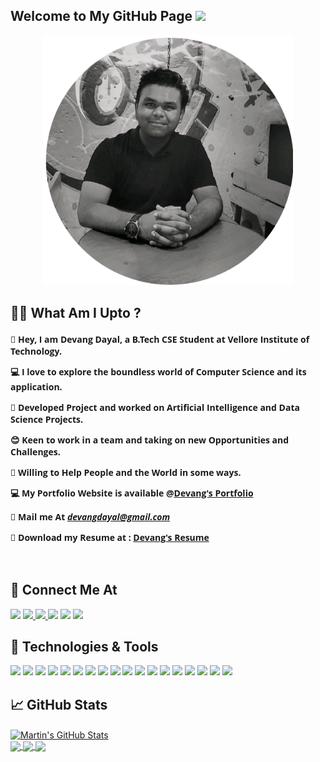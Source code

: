 ## Welcome to My GitHub Page <img src="https://raw.githubusercontent.com/MartinHeinz/MartinHeinz/master/wave.gif" width=30>

<!---<img src="https://img.shields.io/badge/DevangDayal-043EFB?style=for-the-badge&logo=DevangDayal&logoColor=white" alt="devangdayal"/>-->
<div align="center">
  <img  src="images/DCD_Curved.png" alt="DevangDayal" class="rounded" width=400px></img>
</div>

## 👩‍💻 What Am I Upto ?

<div>
 <font face="Open Sans">
 <h4>
   <p>👋 Hey, I am Devang Dayal, a B.Tech CSE Student at Vellore Institute of Technology.</p>
   <p>💻 I love to explore the boundless world of Computer Science and its application.</p>
   <p>💬 Developed Project and worked on Artificial Intelligence and Data Science Projects.</p>
   <p>😊 Keen to work in a team and taking on new Opportunities and Challenges. </p>
   <p>🌳 Willing to Help People and the World in some ways.</p>
   <p>💻 My Portfolio Website is available @<a href="https://devang-portfolio-website.web.app/" alt="DevangDayal">Devang's Portfolio</a> </p>
   <p>📧 Mail me At  <u><em> devangdayal@gmail.com  </em> </u></p>
   <p>📧 Download my Resume at : <a href="https://drive.google.com/file/d/17Qo3iVm75g97dSFmACCSXGLo78ecC91x/view?usp=sharing" alt="DevangDayal">Devang's Resume</a></p>
<br>  
 </h4>
 </font>
</div>

## 📱 Connect Me At
<div>
 <a href="https://github.com/devangdayal"> <img src="https://img.shields.io/badge/GitHub-100000?style=for-the-badge&logo=github&logoColor=white" /></a>
 <a href="https://linkedin.com/in/devangdayal/"> <img src="https://img.shields.io/badge/LinkedIn-0077B5?style=for-the-badge&logo=linkedin&logoColor=white" /> </a> 
 <a href="https://medium.com/@devangdayal"> <img src="https://img.shields.io/badge/Medium-12100E?style=for-the-badge&logo=medium&logoColor=white" /> </a>
 <a href="https://twitter.com/devangdayal"> <img src="https://img.shields.io/badge/Twitter-1DA1F2?style=for-the-badge&logo=twitter&logoColor=white" /></a>
 <a href="https://stackoverflow.com/users/16758661/devang-dayal?tab=profile"> <img src="https://img.shields.io/badge/Stack_Overflow-FE7A16?style=for-the-badge&logo=stack-overflow&logoColor=white"/></a>   
 <a href="https://www.hackerrank.com/devangdayal?hr_r=1"> <img src="https://img.shields.io/badge/-Hackerrank-2EC866?style=for-the-badge&logo=HackerRank&logoColor=white" /></a> 

</div>


## 🔧 Technologies & Tools
<div>
  <img src="https://img.shields.io/badge/Python-FFD43B?style=for-the-badge&logo=python&logoColor=darkgreen" />
  <img src="https://img.shields.io/badge/TensorFlow-FF6F00?style=for-the-badge&logo=TensorFlow&logoColor=white" />
  <img src="https://img.shields.io/badge/conda-342B029.svg?&style=for-the-badge&logo=anaconda&logoColor=white"  />
  <img src="https://img.shields.io/badge/Keras-D00000?style=for-the-badge&logo=Keras&logoColor=white" />
  <img src="https://img.shields.io/badge/scikit_learn-F7931E?style=for-the-badge&logo=scikit-learn&logoColor=white" />
  <img src="https://img.shields.io/badge/Flask-000000?style=for-the-badge&logo=flask&logoColor=white" />
  <img src="https://img.shields.io/badge/MySQL-00000F?style=for-the-badge&logo=mysql&logoColor=white" />
  <img src="https://img.shields.io/badge/OpenCV-27338e?style=for-the-badge&logo=OpenCV&logoColor=white" />
  <img src="https://img.shields.io/badge/R-276DC3?style=for-the-badge&logo=r&logoColor=white" />
  <img src="https://img.shields.io/badge/Numpy-777BB4?style=for-the-badge&logo=numpy&logoColor=white" /> 
  <img src="https://img.shields.io/badge/Pandas-2C2D72?style=for-the-badge&logo=pandas&logoColor=white" /> 
  <img src="https://img.shields.io/badge/Plotly-239120?style=for-the-badge&logo=plotly&logoColor=white" />
  <img src="https://img.shields.io/badge/HTML5-E34F26?style=for-the-badge&logo=html5&logoColor=white" />
  <img src="https://img.shields.io/badge/CSS3-1572B6?style=for-the-badge&logo=css3&logoColor=white" />
  <img src="https://img.shields.io/badge/C-00599C?style=for-the-badge&logo=c&logoColor=white" />
  <img src="https://img.shields.io/badge/C%2B%2B-00599C?style=for-the-badge&logo=c%2B%2B&logoColor=white" /> 
  <img src="https://img.shields.io/badge/Java-ED8B00?style=for-the-badge&logo=java&logoColor=white" /> 
  <img src="https://img.shields.io/badge/JavaScript-323330?style=for-the-badge&logo=javascript&logoColor=F7DF1E" />

</div>

## &#x1f4c8; GitHub Stats

<a href="https://github.com/devangdayal/devangdayal">
  <img align="center" src="https://github-readme-stats-git-masterrstaa-rickstaa.vercel.app/api/?username=devangdayal&show_icons=true&line_height=27&count_private=true&title_color=ff0000&text_color=000000&icon_color=2bbc8a&bg_color=ffffff" alt="Martin's GitHub Stats" />
</a>
<br>
<div padding=10px>
<a href="https://github.com/devangdayal/Climate-Change-Analysis">
  <img align="center" src="https://github-readme-stats-git-masterrstaa-rickstaa.vercel.app/api/pin/?username=devangdayal&repo=Climate-Change-Analysis&title_color=000000&text_color=000000&icon_color=E5E7E9&bg_color=D2B4DE" />
</a>
<a href="https://github.com/devangdayal/Facial-Recognition-Prosopagnosia">
  <img align="center" src="https://github-readme-stats-git-masterrstaa-rickstaa.vercel.app/api/pin/?username=devangdayal&repo=Facial-Recognition-Prosopagnosia&title_color=000000&text_color=000000&icon_color=F1948A&bg_color=FADBD8" />
</a>
 <a href="https://github.com/devangdayal/Streamlit-AppleStock">
  <img align="center" src="https://github-readme-stats-git-masterrstaa-rickstaa.vercel.app/api/pin/?username=devangdayal&repo=Streamlit-AppleStock&title_color=000000&text_color=000000&icon_color=F1948A&bg_color=8EFFBA" />
</a>

</div>


